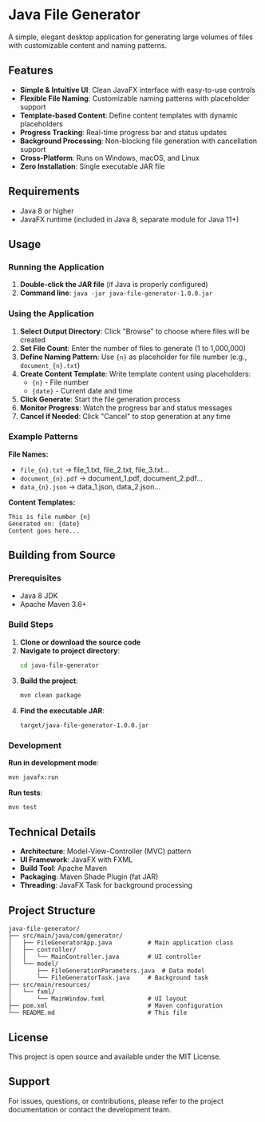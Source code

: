# Java File Generator

A simple, elegant desktop application for generating large volumes of files with customizable content and naming patterns.

## Features

- **Simple & Intuitive UI**: Clean JavaFX interface with easy-to-use controls
- **Flexible File Naming**: Customizable naming patterns with placeholder support
- **Template-based Content**: Define content templates with dynamic placeholders
- **Progress Tracking**: Real-time progress bar and status updates
- **Background Processing**: Non-blocking file generation with cancellation support
- **Cross-Platform**: Runs on Windows, macOS, and Linux
- **Zero Installation**: Single executable JAR file

## Requirements

- Java 8 or higher
- JavaFX runtime (included in Java 8, separate module for Java 11+)

## Usage

### Running the Application

1. **Double-click the JAR file** (if Java is properly configured)
2. **Command line**: `java -jar java-file-generator-1.0.0.jar`

### Using the Application

1. **Select Output Directory**: Click "Browse" to choose where files will be created
2. **Set File Count**: Enter the number of files to generate (1 to 1,000,000)
3. **Define Naming Pattern**: Use `{n}` as placeholder for file number (e.g., `document_{n}.txt`)
4. **Create Content Template**: Write template content using placeholders:
   - `{n}` - File number
   - `{date}` - Current date and time
5. **Click Generate**: Start the file generation process
6. **Monitor Progress**: Watch the progress bar and status messages
7. **Cancel if Needed**: Click "Cancel" to stop generation at any time

### Example Patterns

**File Names:**
- `file_{n}.txt` → file_1.txt, file_2.txt, file_3.txt...
- `document_{n}.pdf` → document_1.pdf, document_2.pdf...
- `data_{n}.json` → data_1.json, data_2.json...

**Content Templates:**
```
This is file number {n}
Generated on: {date}
Content goes here...
```

## Building from Source

### Prerequisites
- Java 8 JDK
- Apache Maven 3.6+

### Build Steps

1. **Clone or download the source code**
2. **Navigate to project directory**:
   ```bash
   cd java-file-generator
   ```
3. **Build the project**:
   ```bash
   mvn clean package
   ```
4. **Find the executable JAR**:
   ```
   target/java-file-generator-1.0.0.jar
   ```

### Development

**Run in development mode**:
```bash
mvn javafx:run
```

**Run tests**:
```bash
mvn test
```

## Technical Details

- **Architecture**: Model-View-Controller (MVC) pattern
- **UI Framework**: JavaFX with FXML
- **Build Tool**: Apache Maven
- **Packaging**: Maven Shade Plugin (fat JAR)
- **Threading**: JavaFX Task for background processing

## Project Structure

```
java-file-generator/
├── src/main/java/com/generator/
│   ├── FileGeneratorApp.java          # Main application class
│   ├── controller/
│   │   └── MainController.java        # UI controller
│   └── model/
│       ├── FileGenerationParameters.java  # Data model
│       └── FileGeneratorTask.java     # Background task
├── src/main/resources/
│   └── fxml/
│       └── MainWindow.fxml            # UI layout
├── pom.xml                            # Maven configuration
└── README.md                          # This file
```

## License

This project is open source and available under the MIT License.

## Support

For issues, questions, or contributions, please refer to the project documentation or contact the development team.
